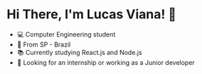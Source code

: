 # Hi There, I'm Lucas Viana! 👋

- 💻 Computer Engineering student 
- 📍 From SP - Brazil 
- 📚 Currently studying React.js and Node.js
- 💼 Looking for an internship or working as a Junior developer

